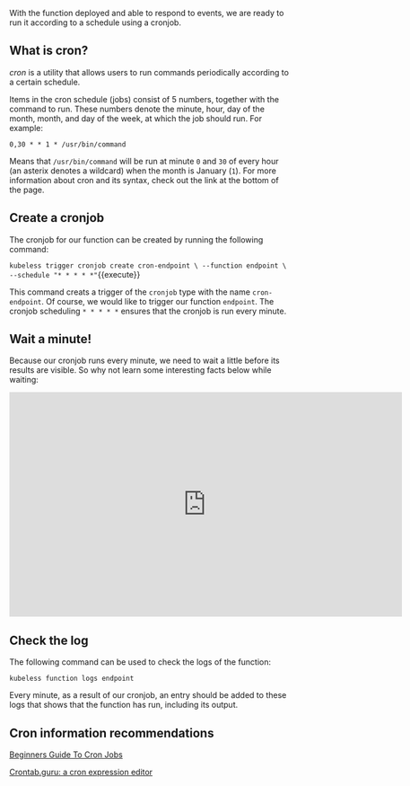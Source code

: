 With the function deployed and able to respond to events, we are ready to run it according to a schedule using a cronjob.

## What is cron?

*cron* is a utility that allows users to run commands periodically according to a certain schedule.

Items in the cron schedule (jobs) consist of 5 numbers, together with the command to run. These numbers denote the minute, hour, day of the month, month, and day of the week, at which the job should run. For example:

`0,30 * * 1 * /usr/bin/command`

Means that `/usr/bin/command` will be run at minute `0` and `30` of every hour (an asterix denotes a wildcard) when the month is January (`1`). For more information about cron and its syntax, check out the link at the bottom of the page.

## Create a cronjob

The cronjob for our function can be created by running the following command:

`kubeless trigger cronjob create cron-endpoint \
        --function endpoint \
        --schedule "* * * * *"`{{execute}}

This command creats a trigger of the `cronjob` type with the name `cron-endpoint`. Of course, we would like to trigger our function `endpoint`. The cronjob scheduling `* * * * *` ensures that the cronjob is run every minute.


## Wait a minute!

Because our cronjob runs every minute, we need to wait a little before its results are visible. So why not learn some interesting facts below while waiting:

<iframe style="width: 700px;height: 400px;" src="https://www.youtube-nocookie.com/embed/zhWDdy_5v2w" frameborder="0" allow="accelerometer; autoplay; encrypted-media; gyroscope; picture-in-picture" allowfullscreen></iframe>



## Check the log

The following command can be used to check the logs of the function:

`kubeless function logs endpoint`

Every minute, as a result of our cronjob, an entry should be added to these logs that shows that the function has run, including its output.

## Cron information recommendations

[Beginners Guide To Cron Jobs](https://ostechnix.com/a-beginners-guide-to-cron-jobs/)

[Crontab.guru: a cron expression editor](https://crontab.guru/#*_*_*_*_*)
